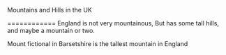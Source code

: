 
Mountains and Hills in the UK

============
England is not very mountainous,
But has some tall hills, and maybe a mountain or two.

Mount fictional in Barsetshire is the tallest mountain in England
